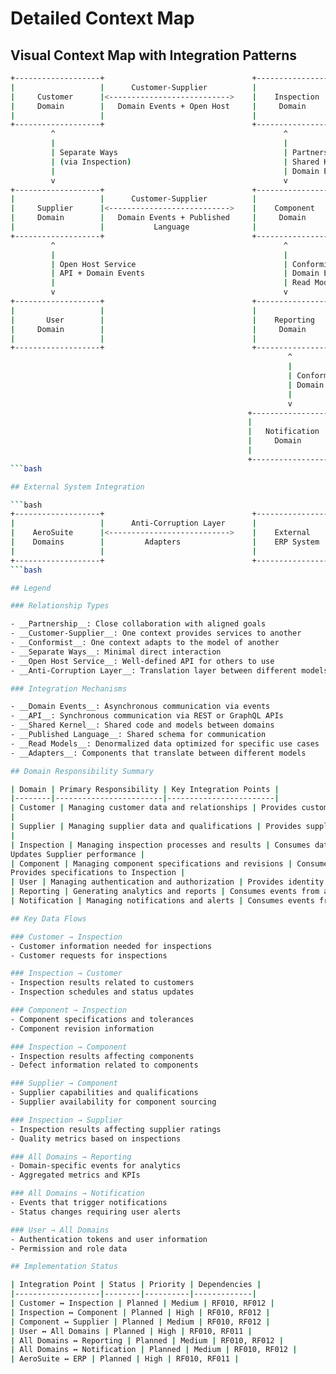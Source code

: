 # Detailed Context Map

## Visual Context Map with Integration Patterns

```bash
+-------------------+                                 +-------------------+
|                   |      Customer-Supplier          |                   |
|     Customer      |<--------------------------->    |    Inspection     |
|     Domain        |   Domain Events + Open Host     |     Domain        |
|                   |                                 |                   |
+-------------------+                                 +-------------------+
         ^                                                   ^
         |                                                   |
         | Separate Ways                                     | Partnership
         | (via Inspection)                                  | Shared Kernel +
         |                                                   | Domain Events
         v                                                   v
+-------------------+                                 +-------------------+
|                   |      Customer-Supplier          |                   |
|     Supplier      |<--------------------------->    |    Component      |
|     Domain        |   Domain Events + Published     |     Domain        |
|                   |           Language              |                   |
+-------------------+                                 +-------------------+
         ^                                                   ^
         |                                                   |
         | Open Host Service                                 | Conformist
         | API + Domain Events                               | Domain Events +
         |                                                   | Read Models
         v                                                   v
+-------------------+                                 +-------------------+
|                   |                                 |                   |
|       User        |                                 |    Reporting      |
|     Domain        |                                 |     Domain        |
|                   |                                 |                   |
+-------------------+                                 +-------------------+
                                                              ^
                                                              |
                                                              | Conformist
                                                              | Domain Events
                                                              |
                                                              v
                                                     +-------------------+
                                                     |                   |
                                                     |   Notification    |
                                                     |     Domain        |
                                                     |                   |
                                                     +-------------------+
```bash

## External System Integration

```bash
+-------------------+                                 +-------------------+
|                   |      Anti-Corruption Layer      |                   |
|    AeroSuite      |<--------------------------->    |    External       |
|    Domains        |         Adapters                |    ERP System     |
|                   |                                 |                   |
+-------------------+                                 +-------------------+
```bash

## Legend

### Relationship Types

- __Partnership__: Close collaboration with aligned goals
- __Customer-Supplier__: One context provides services to another
- __Conformist__: One context adapts to the model of another
- __Separate Ways__: Minimal direct interaction
- __Open Host Service__: Well-defined API for others to use
- __Anti-Corruption Layer__: Translation layer between different models

### Integration Mechanisms

- __Domain Events__: Asynchronous communication via events
- __API__: Synchronous communication via REST or GraphQL APIs
- __Shared Kernel__: Shared code and models between domains
- __Published Language__: Shared schema for communication
- __Read Models__: Denormalized data optimized for specific use cases
- __Adapters__: Components that translate between different models

## Domain Responsibility Summary

| Domain | Primary Responsibility | Key Integration Points |
|--------|------------------------|------------------------|
| Customer | Managing customer data and relationships | Provides customer data to Inspection domain
|
| Supplier | Managing supplier data and qualifications | Provides supplier data to Component domain
|
| Inspection | Managing inspection processes and results | Consumes data from Customer, Component;
Updates Supplier performance |
| Component | Managing component specifications and revisions | Consumes data from Supplier;
Provides specifications to Inspection |
| User | Managing authentication and authorization | Provides identity services to all domains |
| Reporting | Generating analytics and reports | Consumes events from all domains |
| Notification | Managing notifications and alerts | Consumes events from all domains |

## Key Data Flows

### Customer → Inspection
- Customer information needed for inspections
- Customer requests for inspections

### Inspection → Customer
- Inspection results related to customers
- Inspection schedules and status updates

### Component → Inspection
- Component specifications and tolerances
- Component revision information

### Inspection → Component
- Inspection results affecting components
- Defect information related to components

### Supplier → Component
- Supplier capabilities and qualifications
- Supplier availability for component sourcing

### Inspection → Supplier
- Inspection results affecting supplier ratings
- Quality metrics based on inspections

### All Domains → Reporting
- Domain-specific events for analytics
- Aggregated metrics and KPIs

### All Domains → Notification
- Events that trigger notifications
- Status changes requiring user alerts

### User → All Domains
- Authentication tokens and user information
- Permission and role data

## Implementation Status

| Integration Point | Status | Priority | Dependencies |
|-------------------|--------|----------|-------------|
| Customer ↔ Inspection | Planned | Medium | RF010, RF012 |
| Inspection ↔ Component | Planned | High | RF010, RF012 |
| Component ↔ Supplier | Planned | Medium | RF010, RF012 |
| User ↔ All Domains | Planned | High | RF010, RF011 |
| All Domains ↔ Reporting | Planned | Medium | RF010, RF012 |
| All Domains ↔ Notification | Planned | Medium | RF010, RF012 |
| AeroSuite ↔ ERP | Planned | High | RF010, RF011 |
